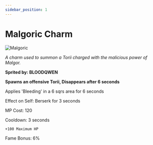 ```yaml
---
sidebar_position: 1
---
```


# Malgoric Charm

![Malgoric](https://vwiki.valorserver.com/api/item/picture/malgoric%20charm)

<i>A charm used to summon a Torii charged with the malicious power of Malgor.</i>

**Sprited by: BLOODQWEN**

**Spawns an offensive Torii, Disappears after 6 seconds**

Applies 'Bleeding' in a 6 sqrs area for 6 seconds

Effect on Self: Berserk for 3 seconds

MP Cost: 120

Cooldown: 3 seconds

    +100 Maximum HP

Fame Bonus: 6%
